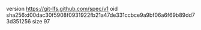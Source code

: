 version https://git-lfs.github.com/spec/v1
oid sha256:d00dac30f5908f0931922fb21a47de331ccbce9a9bf06a6f69b89dd73d351256
size 97
